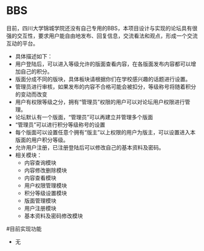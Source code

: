 # BBS
目前，四川大学锦城学院还没有自己专用的BBS，本项目设计与实现的论坛具有很强的交互性，要求用户能自由地发布、回复信息，交流看法和观点，形成一个交流互动的平台。
* 具体描述如下：
 * 用户登陆后，可以进入等级允许的版面查看内容，在各版面发布内容都可以增加自己的积分。
 * 版面分成不同的版块，具体板块请根据你们在学校感兴趣的话题进行设置。
 * 管理员进行审核，如果发布的内容不合格可能会被扣分，等级称号将随着积分的变动而改变
 * 用户有权限等级之分，拥有“管理员”权限的用户可以对论坛用户权限进行管理。
 * 论坛默认有一个版面，“管理员”可以再建立并管理多个版面
 * “管理员”可以进行积分等级称号的设置
 * 每个版面可以设置任意个拥有“版主”以上权限的用户为版主，可以设置进入本版面的用户积分等级。
 * 允许用户注册，已注册登陆后可以修改自己的基本资料及密码。
* 相关模块：
	* 内容查询模块
	* 内容修改删除模块
	* 内容查看模块
	* 用户权限管理模块
	* 积分等级设置模块
	* 版面管理模块
	* 用户注册模块
	* 基本资料及密码修改模块
 
#目前实现功能
  * 无
